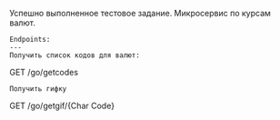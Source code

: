 Успешно выполненное тестовое задание.
Микросервис по курсам валют.

```  
Endpoints:
---  
Получить список кодов для валют:  
```
GET /go/getcodes
```  
Получить гифку  

```
GET /go/getgif/{Char Code}
```  

